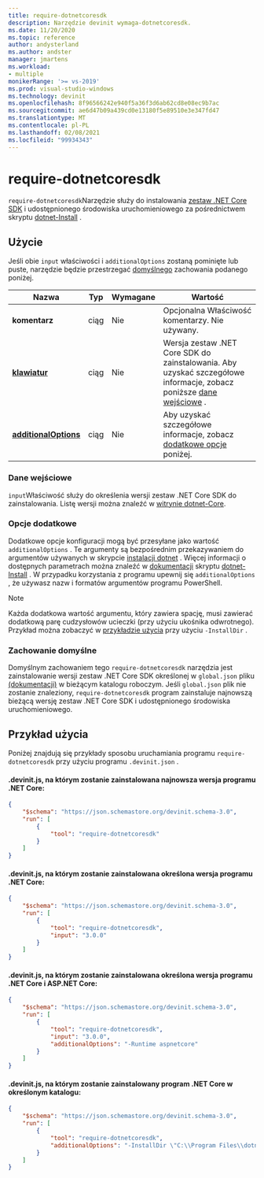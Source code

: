 ```yaml
---
title: require-dotnetcoresdk
description: Narzędzie devinit wymaga-dotnetcoresdk.
ms.date: 11/20/2020
ms.topic: reference
author: andysterland
ms.author: andster
manager: jmartens
ms.workload:
- multiple
monikerRange: '>= vs-2019'
ms.prod: visual-studio-windows
ms.technology: devinit
ms.openlocfilehash: 8f96566242e940f5a36f3d6ab62cd8e08ec9b7ac
ms.sourcegitcommit: ae6d47b09a439cd0e13180f5e89510e3e347fd47
ms.translationtype: MT
ms.contentlocale: pl-PL
ms.lasthandoff: 02/08/2021
ms.locfileid: "99934343"
---
```

# <a name="require-dotnetcoresdk"></a>require-dotnetcoresdk

`require-dotnetcoresdk`Narzędzie służy do instalowania [zestaw .NET Core SDK](https://dotnet.microsoft.com/) i udostępnionego środowiska uruchomieniowego za pośrednictwem skryptu [dotnet-Install](/dotnet/core/tools/dotnet-install-script) .

## <a name="usage"></a>Użycie

Jeśli obie `input` właściwości i `additionalOptions` zostaną pominięte lub puste, narzędzie będzie przestrzegać [domyślnego](#default-behavior) zachowania podanego poniżej.

| Nazwa                                             | Typ   | Wymagane | Wartość                                                                               |
|--------------------------------------------------|--------|----------|-------------------------------------------------------------------------------------|
| **komentarz**                                     | ciąg | Nie       | Opcjonalna Właściwość komentarzy. Nie używany.                                               |
| [**klawiatur**](#input)                              | ciąg | Nie       | Wersja zestaw .NET Core SDK do zainstalowania. Aby uzyskać szczegółowe informacje, zobacz poniższe [dane wejściowe](#input) . |
| [**additionalOptions**](#additional-options)     | ciąg | Nie       | Aby uzyskać szczegółowe informacje, zobacz [dodatkowe opcje](#additional-options) poniżej.                    |

### <a name="input"></a>Dane wejściowe

`input`Właściwość służy do określenia wersji zestaw .NET Core SDK do zainstalowania. Listę wersji można znaleźć w [witrynie dotnet-Core](https://dotnet.microsoft.com/download/dotnet-core).

### <a name="additional-options"></a>Opcje dodatkowe

Dodatkowe opcje konfiguracji mogą być przesyłane jako wartość `additionalOptions` . Te argumenty są bezpośrednim przekazywaniem do argumentów używanych w skrypcie [instalacji dotnet](/dotnet/core/tools/dotnet-install-script) . Więcej informacji o dostępnych parametrach można znaleźć w [dokumentacji](/dotnet/core/tools/dotnet-install-script) skryptu [dotnet-Install](/dotnet/core/tools/dotnet-install-script) . W przypadku korzystania z programu upewnij się `additionalOptions` , że używasz nazw i formatów argumentów programu PowerShell.

> [!NOTE]
> Każda dodatkowa wartość argumentu, który zawiera spację, musi zawierać dodatkową parę cudzysłowów ucieczki (przy użyciu ukośnika odwrotnego). Przykład można zobaczyć w [przykładzie użycia](#example-usage) przy użyciu `-InstallDir` .

### <a name="default-behavior"></a>Zachowanie domyślne

Domyślnym zachowaniem tego `require-dotnetcoresdk` narzędzia jest zainstalowanie wersji zestaw .NET Core SDK określonej w `global.json` pliku [(dokumentacji)](/dotnet/core/tools/global-json?tabs=netcore3x) w bieżącym katalogu roboczym. Jeśli `global.json` plik nie zostanie znaleziony, `require-dotnetcoresdk` program zainstaluje najnowszą bieżącą wersję zestaw .NET Core SDK i udostępnionego środowiska uruchomieniowego.

## <a name="example-usage"></a>Przykład użycia
Poniżej znajdują się przykłady sposobu uruchamiania programu `require-dotnetcoresdk` przy użyciu programu `.devinit.json` .

#### <a name="devinitjson-that-will-install-the-latest-version-of-net-core"></a>.devinit.js, na którym zostanie zainstalowana najnowsza wersja programu .NET Core:
```json
{
    "$schema": "https://json.schemastore.org/devinit.schema-3.0",
    "run": [
        {
            "tool": "require-dotnetcoresdk"
        }
    ]
}
```

#### <a name="devinitjson-that-will-install-a-specific-version-of-net-core"></a>.devinit.js, na którym zostanie zainstalowana określona wersja programu .NET Core:
```json
{
    "$schema": "https://json.schemastore.org/devinit.schema-3.0",
    "run": [
        {
            "tool": "require-dotnetcoresdk",
            "input": "3.0.0"
        }
    ]
}
```

#### <a name="devinitjson-that-will-install-a-specific-version-of-net-core-and-aspnet-core"></a>.devinit.js, na którym zostanie zainstalowana określona wersja programu .NET Core i ASP.NET Core:
```json
{
    "$schema": "https://json.schemastore.org/devinit.schema-3.0",
    "run": [
        {
            "tool": "require-dotnetcoresdk",
            "input": "3.0.0",
            "additionalOptions": "-Runtime aspnetcore"
        }
    ]
}
```

#### <a name="devinitjson-that-will-install-net-core-in-a-specific-directory"></a>.devinit.js, na którym zostanie zainstalowany program .NET Core w określonym katalogu:
```json
{
    "$schema": "https://json.schemastore.org/devinit.schema-3.0",
    "run": [
        {
            "tool": "require-dotnetcoresdk",
            "additionalOptions": "-InstallDir \"C:\\Program Files\\dotnet\""
        }
    ]
}
```